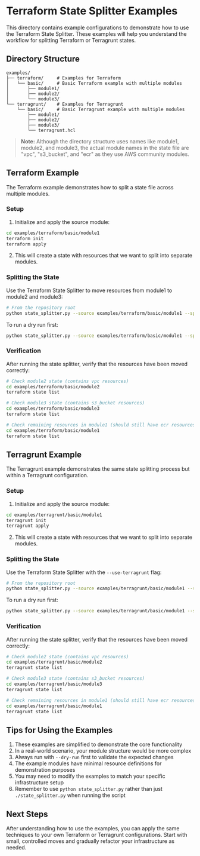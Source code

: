 # Terraform State Splitter Examples

This directory contains example configurations to demonstrate how to use the Terraform State Splitter. 
These examples will help you understand the workflow for splitting Terraform or Terragrunt states.

## Directory Structure

```
examples/
├── terraform/     # Examples for Terraform
│   └── basic/     # Basic Terraform example with multiple modules
│       ├── module1/
│       ├── module2/
│       └── module3/
└── terragrunt/    # Examples for Terragrunt
    └── basic/     # Basic Terragrunt example with multiple modules
        ├── module1/
        ├── module2/
        ├── module3/
        └── terragrunt.hcl
```

> **Note:** Although the directory structure uses names like module1, module2, and module3, the actual module names in the state file are "vpc", "s3_bucket", and "ecr" as they use AWS community modules.

## Terraform Example

The Terraform example demonstrates how to split a state file across multiple modules.

### Setup

1. Initialize and apply the source module:

```bash
cd examples/terraform/basic/module1
terraform init
terraform apply
```

2. This will create a state with resources that we want to split into separate modules.

### Splitting the State

Use the Terraform State Splitter to move resources from module1 to module2 and module3:

```bash
# From the repository root
python state_splitter.py --source examples/terraform/basic/module1 --split vpc=examples/terraform/basic/module2 --split s3_bucket=examples/terraform/basic/module3
```

To run a dry run first:

```bash
python state_splitter.py --source examples/terraform/basic/module1 --split vpc=examples/terraform/basic/module2 --split s3_bucket=examples/terraform/basic/module3 --dry-run
```

### Verification

After running the state splitter, verify that the resources have been moved correctly:

```bash
# Check module2 state (contains vpc resources)
cd examples/terraform/basic/module2
terraform state list

# Check module3 state (contains s3_bucket resources)
cd examples/terraform/basic/module3
terraform state list

# Check remaining resources in module1 (should still have ecr resources)
cd examples/terraform/basic/module1
terraform state list
```

## Terragrunt Example

The Terragrunt example demonstrates the same state splitting process but within a Terragrunt configuration.

### Setup

1. Initialize and apply the source module:

```bash
cd examples/terragrunt/basic/module1
terragrunt init
terragrunt apply
```

2. This will create a state with resources that we want to split into separate modules.

### Splitting the State

Use the Terraform State Splitter with the `--use-terragrunt` flag:

```bash
# From the repository root
python state_splitter.py --source examples/terragrunt/basic/module1 --split vpc=examples/terragrunt/basic/module2 --split s3_bucket=examples/terragrunt/basic/module3 --use-terragrunt
```

To run a dry run first:

```bash
python state_splitter.py --source examples/terragrunt/basic/module1 --split vpc=examples/terragrunt/basic/module2 --split s3_bucket=examples/terragrunt/basic/module3 --use-terragrunt --dry-run
```

### Verification

After running the state splitter, verify that the resources have been moved correctly:

```bash
# Check module2 state (contains vpc resources)
cd examples/terragrunt/basic/module2
terragrunt state list

# Check module3 state (contains s3_bucket resources)
cd examples/terragrunt/basic/module3
terragrunt state list

# Check remaining resources in module1 (should still have ecr resources)
cd examples/terragrunt/basic/module1
terragrunt state list
```

## Tips for Using the Examples

1. These examples are simplified to demonstrate the core functionality
2. In a real-world scenario, your module structure would be more complex
3. Always run with `--dry-run` first to validate the expected changes
4. The example modules have minimal resource definitions for demonstration purposes
5. You may need to modify the examples to match your specific infrastructure setup
6. Remember to use `python state_splitter.py` rather than just `./state_splitter.py` when running the script

## Next Steps

After understanding how to use the examples, you can apply the same techniques to your own Terraform or Terragrunt configurations. Start with small, controlled moves and gradually refactor your infrastructure as needed. 